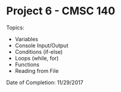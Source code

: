 # Project 6 - CMSC 140
Topics:
- Variables
- Console Input/Output
- Conditions (if-else)
- Loops (while, for)
- Functions
- Reading from File

Date of Completion: 11/29/2017
